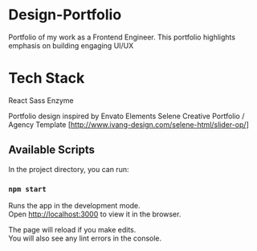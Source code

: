 # Design-Portfolio
Portfolio of my work as a Frontend Engineer. This portfolio highlights emphasis on building engaging UI/UX

# Tech Stack 
React
Sass
Enzyme


Portfolio design inspired by 
Envato Elements Selene Creative Portfolio / Agency Template 
[http://www.ivang-design.com/selene-html/slider-op/]




## Available Scripts

In the project directory, you can run:

### `npm start`

Runs the app in the development mode.<br />
Open [http://localhost:3000](http://localhost:3000) to view it in the browser.

The page will reload if you make edits.<br />
You will also see any lint errors in the console.

